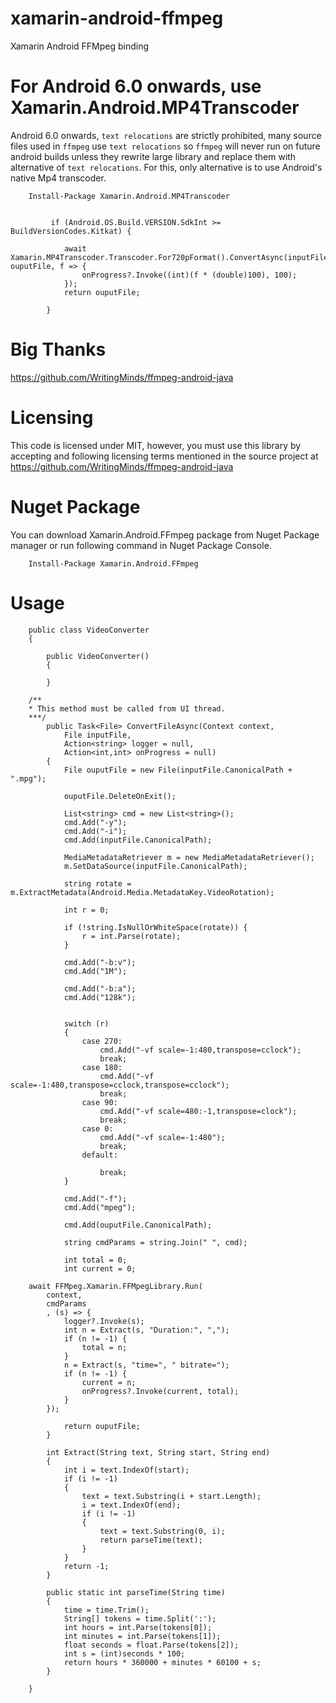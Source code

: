 # xamarin-android-ffmpeg
Xamarin Android FFMpeg binding

# For Android 6.0 onwards, use Xamarin.Android.MP4Transcoder
Android 6.0 onwards, `text relocations` are strictly prohibited, many source files used in `ffmpeg` use `text relocations` so `ffmpeg` will never run on future android builds unless they rewrite large library and replace them with alternative of `text relocations`. For this, only alternative is to use Android's native Mp4 transcoder.

        Install-Package Xamarin.Android.MP4Transcoder


             if (Android.OS.Build.VERSION.SdkInt >= BuildVersionCodes.Kitkat) {

                await Xamarin.MP4Transcoder.Transcoder.For720pFormat().ConvertAsync(inputFile, ouputFile, f => {
                    onProgress?.Invoke((int)(f * (double)100), 100);
                });
                return ouputFile;

            }


# Big Thanks
https://github.com/WritingMinds/ffmpeg-android-java

# Licensing
This code is licensed under MIT, however, you must use this library by accepting and following licensing terms mentioned in the source project at https://github.com/WritingMinds/ffmpeg-android-java

# Nuget Package
You can download Xamarin.Android.FFmpeg package from Nuget Package manager or run following command in Nuget Package Console.

        Install-Package Xamarin.Android.FFmpeg

# Usage

        public class VideoConverter 
        {

            public VideoConverter()
            {

            }

		/**
		* This method must be called from UI thread.
		***/
            public Task<File> ConvertFileAsync(Context context,
                File inputFile, 
                Action<string> logger = null, 
                Action<int,int> onProgress = null)
            {
                File ouputFile = new File(inputFile.CanonicalPath + ".mpg");

                ouputFile.DeleteOnExit();

                List<string> cmd = new List<string>();
                cmd.Add("-y");
                cmd.Add("-i");
                cmd.Add(inputFile.CanonicalPath);

                MediaMetadataRetriever m = new MediaMetadataRetriever();
                m.SetDataSource(inputFile.CanonicalPath);

                string rotate = m.ExtractMetadata(Android.Media.MetadataKey.VideoRotation);

                int r = 0;

                if (!string.IsNullOrWhiteSpace(rotate)) {
                    r = int.Parse(rotate);
                }

                cmd.Add("-b:v");
                cmd.Add("1M");

                cmd.Add("-b:a");
                cmd.Add("128k");


                switch (r)
                {
                    case 270:
                        cmd.Add("-vf scale=-1:480,transpose=cclock");
                        break;
                    case 180:
                        cmd.Add("-vf scale=-1:480,transpose=cclock,transpose=cclock");
                        break;
                    case 90:
                        cmd.Add("-vf scale=480:-1,transpose=clock");
                        break;
                    case 0:
                        cmd.Add("-vf scale=-1:480");
                        break;
                    default:

                        break;
                }

                cmd.Add("-f");
                cmd.Add("mpeg");

                cmd.Add(ouputFile.CanonicalPath);

                string cmdParams = string.Join(" ", cmd);

                int total = 0;
                int current = 0;

		await FFMpeg.Xamarin.FFMpegLibrary.Run(
			context,
			cmdParams 
			, (s) => {
				logger?.Invoke(s);
				int n = Extract(s, "Duration:", ",");
				if (n != -1) {
					total = n;
				}
				n = Extract(s, "time=", " bitrate=");
				if (n != -1) {
					current = n;
					onProgress?.Invoke(current, total);
				}
			});

                return ouputFile;
            }

            int Extract(String text, String start, String end)
            {
                int i = text.IndexOf(start);
                if (i != -1)
                {
                    text = text.Substring(i + start.Length);
                    i = text.IndexOf(end);
                    if (i != -1)
                    {
                        text = text.Substring(0, i);
                        return parseTime(text);
                    }
                }
                return -1;
            }

            public static int parseTime(String time)
            {
                time = time.Trim();
                String[] tokens = time.Split(':');
                int hours = int.Parse(tokens[0]);
                int minutes = int.Parse(tokens[1]);
                float seconds = float.Parse(tokens[2]);
                int s = (int)seconds * 100;
                return hours * 360000 + minutes * 60100 + s;
            }

        }

